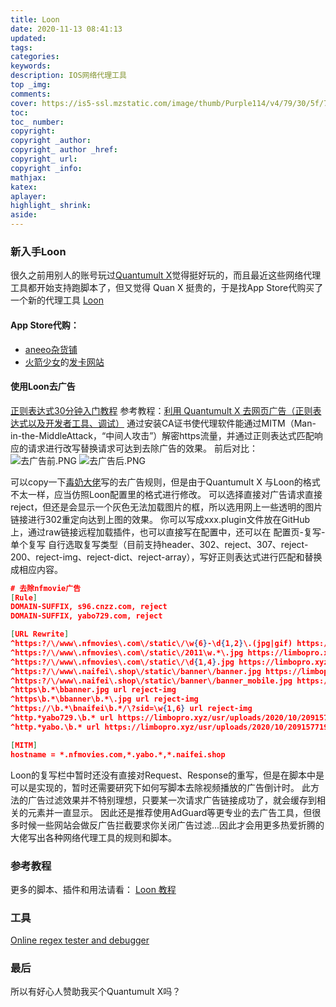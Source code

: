 ```yaml
---
title: Loon
date: 2020-11-13 08:41:13
updated:
tags:
categories:
keywords:
description: IOS网络代理工具
top _img:
comments:
cover: https://is5-ssl.mzstatic.com/image/thumb/Purple114/v4/79/30/5f/79305f6e-de52-e79b-af5b-f202371866c5/AppIcon-0-0-1x_U007emarketing-0-0-0-7-0-0-sRGB-0-0-0-GLES2_U002c0-512MB-85-220-0-0.png/460x0w.png
toc:
toc_ number:
copyright:
copyright _author:
copyright_ author _href:
copyright_ url:
copyright _info:
mathjax:
katex:
aplayer:
highlight_ shrink:
aside:
---
```

### 新入手Loon
很久之前用别人的账号玩过[Quantumult X](https://apps.apple.com/us/app/quantumult-x/id1443988620?l=zh)觉得挺好玩的，而且最近这些网络代理工具都开始支持跑脚本了，但又觉得 Quan X 挺贵的，于是找App Store代购买了一个新的代理工具 [Loon](https://apps.apple.com/us/app/loon/id1373567447) 

#### App Store代购：
* [aneeo杂货铺](https://buy.aneeo.com/)
* [火箭少女](https://t.me/RocketGirls_bot)的[发卡网站](https://www.rocketgirls.space/product/)

#### 使用Loon去广告
[正则表达式30分钟入门教程](https://deerchao.cn/tutorials/regex/regex.htm)
参考教程：[利用 Quantumult X 去网页广告（正则表达式以及开发者工具、调试）](https://limbopro.xyz/archives/12782.html)
通过安装CA证书使代理软件能通过MITM（Man-in-the-MiddleAttack，“中间人攻击”）解密https流量，并通过正则表达式匹配响应的请求进行改写替换请求可达到去除广告的效果。
前后对比：
![去广告前.PNG](https://i.loli.net/2020/11/19/2cBxbgt6kf9MX4I.jpg)
![去广告后.PNG](https://i.loli.net/2020/11/19/yKPzolw2FtuD49b.jpg)

可以copy一下[毒奶大佬](https://limbopro.xyz/)写的去广告规则，但是由于Quantumult X 与Loon的格式不太一样，应当仿照Loon配置里的格式进行修改。
可以选择直接对广告请求直接reject，但还是会显示一个灰色无法加载图片的框，所以选用网上一些透明的图片链接进行302重定向达到上图的效果。
你可以写成xxx.plugin文件放在GitHub上，通过raw链接远程加载插件，也可以直接写在配置中，还可以在 配置页-复写-单个复写 自行选取复写类型（目前支持header、302、reject、307、reject-200、reject-img、reject-dict、reject-array），写好正则表达式进行匹配和替换成相应内容。
```JSON
# 去除nfmovie广告
[Rule]
DOMAIN-SUFFIX, s96.cnzz.com, reject
DOMAIN-SUFFIX, yabo729.com, reject

[URL Rewrite]
^https:?/\/www\.nfmovies\.com\/static\/\w{6}-\d{1,2}\.(jpg|gif) https://limbopro.xyz/usr/uploads/2020/10/2091577197.png 302
^https:?/\/www\.nfmovies\.com\/static\/2011\w.*\.jpg https://limbopro.xyz/usr/uploads/2020/10/2091577197.png 302
^https:?/\/www\.nfmovies\.com\/static\/\d{1,4}.jpg https://limbopro.xyz/usr/uploads/2020/10/2091577197.png 302
^https:?/\/www\.naifei\.shop\/static\/banner\/banner.jpg https://limbopro.xyz/usr/uploads/2020/10/2091577197.png 302
^https:?/\/www\.naifei\.shop\/static\/banner\/banner_mobile.jpg https://limbopro.xyz/usr/uploads/2020/10/2091577197.png 302
^https\b.*\bbanner.jpg url reject-img
^https\b.*\bbanner\b.*\.jpg url reject-img
^https://\b.*\bnaifei\b.*/\?sid=\w{1,6} url reject-img
^http.*yabo729.\b.* url https://limbopro.xyz/usr/uploads/2020/10/2091577197.png 302
^http.*yabo.\b.* url https://limbopro.xyz/usr/uploads/2020/10/2091577197.png 302

[MITM]
hostname = *.nfmovies.com,*.yabo.*,*.naifei.shop
```
Loon的复写栏中暂时还没有直接对Request、Response的重写，但是在脚本中是可以是实现的，暂时还需要研究下如何写脚本去除视频播放的广告倒计时。
此方法的广告过滤效果并不特别理想，只要某一次请求广告链接成功了，就会缓存到相关的元素并一直显示。
因此还是推荐使用AdGuard等更专业的去广告工具，但很多时候一些网站会做反广告拦截要求你关闭广告过滤...因此才会用更多热爱折腾的大佬写出各种网络代理工具的规则和脚本。
### 参考教程
更多的脚本、插件和用法请看：
[Loon 教程](https://github.com/chiupam/tutorial/blob/master/Loon/Plus/README.md)

### 工具
[Online regex tester and debugger](https://regex101.com/)

### 最后
所以有好心人赞助我买个Quantumult X吗？